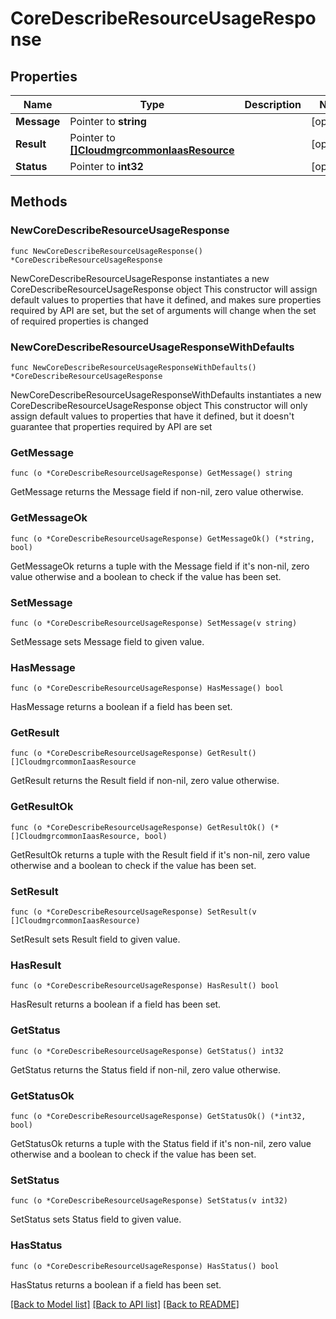 # CoreDescribeResourceUsageResponse

## Properties

Name | Type | Description | Notes
------------ | ------------- | ------------- | -------------
**Message** | Pointer to **string** |  | [optional] 
**Result** | Pointer to [**[]CloudmgrcommonIaasResource**](CloudmgrcommonIaasResource.md) |  | [optional] 
**Status** | Pointer to **int32** |  | [optional] 

## Methods

### NewCoreDescribeResourceUsageResponse

`func NewCoreDescribeResourceUsageResponse() *CoreDescribeResourceUsageResponse`

NewCoreDescribeResourceUsageResponse instantiates a new CoreDescribeResourceUsageResponse object
This constructor will assign default values to properties that have it defined,
and makes sure properties required by API are set, but the set of arguments
will change when the set of required properties is changed

### NewCoreDescribeResourceUsageResponseWithDefaults

`func NewCoreDescribeResourceUsageResponseWithDefaults() *CoreDescribeResourceUsageResponse`

NewCoreDescribeResourceUsageResponseWithDefaults instantiates a new CoreDescribeResourceUsageResponse object
This constructor will only assign default values to properties that have it defined,
but it doesn't guarantee that properties required by API are set

### GetMessage

`func (o *CoreDescribeResourceUsageResponse) GetMessage() string`

GetMessage returns the Message field if non-nil, zero value otherwise.

### GetMessageOk

`func (o *CoreDescribeResourceUsageResponse) GetMessageOk() (*string, bool)`

GetMessageOk returns a tuple with the Message field if it's non-nil, zero value otherwise
and a boolean to check if the value has been set.

### SetMessage

`func (o *CoreDescribeResourceUsageResponse) SetMessage(v string)`

SetMessage sets Message field to given value.

### HasMessage

`func (o *CoreDescribeResourceUsageResponse) HasMessage() bool`

HasMessage returns a boolean if a field has been set.

### GetResult

`func (o *CoreDescribeResourceUsageResponse) GetResult() []CloudmgrcommonIaasResource`

GetResult returns the Result field if non-nil, zero value otherwise.

### GetResultOk

`func (o *CoreDescribeResourceUsageResponse) GetResultOk() (*[]CloudmgrcommonIaasResource, bool)`

GetResultOk returns a tuple with the Result field if it's non-nil, zero value otherwise
and a boolean to check if the value has been set.

### SetResult

`func (o *CoreDescribeResourceUsageResponse) SetResult(v []CloudmgrcommonIaasResource)`

SetResult sets Result field to given value.

### HasResult

`func (o *CoreDescribeResourceUsageResponse) HasResult() bool`

HasResult returns a boolean if a field has been set.

### GetStatus

`func (o *CoreDescribeResourceUsageResponse) GetStatus() int32`

GetStatus returns the Status field if non-nil, zero value otherwise.

### GetStatusOk

`func (o *CoreDescribeResourceUsageResponse) GetStatusOk() (*int32, bool)`

GetStatusOk returns a tuple with the Status field if it's non-nil, zero value otherwise
and a boolean to check if the value has been set.

### SetStatus

`func (o *CoreDescribeResourceUsageResponse) SetStatus(v int32)`

SetStatus sets Status field to given value.

### HasStatus

`func (o *CoreDescribeResourceUsageResponse) HasStatus() bool`

HasStatus returns a boolean if a field has been set.


[[Back to Model list]](../README.md#documentation-for-models) [[Back to API list]](../README.md#documentation-for-api-endpoints) [[Back to README]](../README.md)


